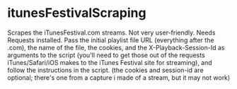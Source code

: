 itunesFestivalScraping
======================

Scrapes the iTunesFestival.com streams. Not very user-friendly. Needs Requests installed. Pass the initial playlist file URL (everything after the .com), the name of the file, the cookies, and the X-Playback-Session-Id as arguments to the script (you'll need to get those out of the requests iTunes/Safari/iOS makes to the iTunes Festival site for streaming), and follow the instructions in the script. (the cookies and session-id are optional; there's one from a capture i made of a stream, but it may not work)
